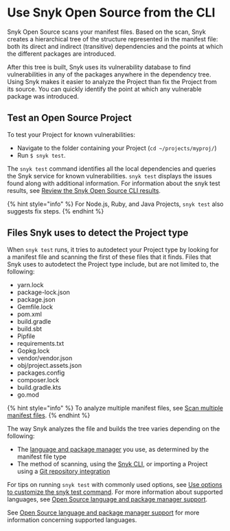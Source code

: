 # Use Snyk Open Source from the CLI

Snyk Open Source scans your manifest files. Based on the scan, Snyk creates a hierarchical tree of the structure represented in the manifest file: both its direct and indirect (transitive) dependencies and the points at which the different packages are introduced.

After this tree is built, Snyk uses its vulnerability database to find vulnerabilities in any of the packages anywhere in the dependency tree. Using Snyk makes it easier to analyze the Project than fix the Project from its source. You can quickly identify the point at which any vulnerable package was introduced.

## Test an Open Source Project

To test your Project for known vulnerabilities:

* Navigate to the folder containing your Project (`cd ~/projects/myproj/`)
* Run `$ snyk test`.

The `snyk test` command identifies all the local dependencies and queries the Snyk service for known vulnerabilities. `snyk test` displays the issues found along with additional information. For information about the snyk test results, see [Review the Snyk Open Source CLI results](review-the-snyk-open-source-cli-results.md).

{% hint style="info" %}
For Node.js, Ruby, and Java Projects, `snyk test` also suggests fix steps.
{% endhint %}

## Files Snyk uses to detect the Project type

When `snyk test` runs, it tries to autodetect your Project type by looking for a manifest file and scanning the first of these files that it finds. Files that Snyk uses to autodetect the Project type include, but are not limited to, the following:

* yarn.lock
* package-lock.json
* package.json
* Gemfile.lock
* pom.xml
* build.gradle
* build.sbt
* Pipfile
* requirements.txt
* Gopkg.lock
* vendor/vendor.json
* obj/project.assets.json
* packages.config
* composer.lock
* build.gradle.kts
* go.mod

{% hint style="info" %}
&#x20;To analyze multiple manifest files, see [Scan multiple manifest files](use-options-to-customize-the-snyk-test-command.md#scan-multiple-manifest-files).
{% endhint %}

The way Snyk analyzes the file and builds the tree varies depending on the following:

* The [language and package manager](../../../scan-with-snyk/supported-languages-and-frameworks/supported-languages-frameworks-and-feature-availability-overview.md) you use, as determined by the manifest file type
* The method of scanning, using the [Snyk CLI](../../), or importing a Project using a [Git repository integration](../../../integrations/git-repository-scm-integrations/)

For tips on running `snyk test` with commonly used options, see [Use options to customize the snyk test command](use-options-to-customize-the-snyk-test-command.md). For more information about supported languages, see [Open Source language and package manager support](../../../scan-with-snyk/supported-languages-and-frameworks/supported-languages-frameworks-and-feature-availability-overview.md).

See [Open Source language and package manager support](../../../scan-with-snyk/supported-languages-and-frameworks/supported-languages-frameworks-and-feature-availability-overview.md) for more information concerning supported languages.
